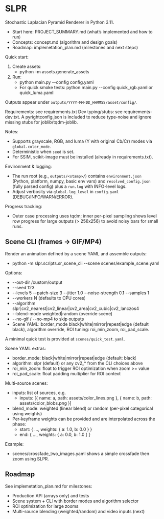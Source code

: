 # SLPR

Stochastic Laplacian Pyramid Renderer in Python 3.11.

- Start here: PROJECT_SUMMARY.md (what’s implemented and how to run)
- Concepts: concept.md (algorithm and design goals)
- Roadmap: implemetation_plan.md (milestones and next steps)

Quick start:

1. Create assets:
   - python -m assets.generate_assets
2. Run:
   - python main.py --config config.yaml
   - For quick smoke tests: python main.py --config quick_rgb.yaml or quick_luma.yaml

Outputs appear under `outputs/YYYY-MM-DD_HHMMSS/asset/config/`.

Requirements: see requirements.txt
Dev typing/stubs: see requirements-dev.txt. A pyrightconfig.json is included to reduce type-noise and ignore missing stubs for joblib/tqdm-joblib.

Notes:
- Supports grayscale, RGB, and luma (Y with original Cb/Cr) modes via `global.color_mode`.
- Deterministic when `seed` is set.
- For SSIM, scikit-image must be installed (already in requirements.txt).

Environment & logging:
- The run root (e.g., `outputs/<stamp>/`) contains `environment.json` (Python, platform, numpy, basic env vars) and `resolved_config.json` (fully parsed config) plus a `run.log` with INFO-level logs.
- Adjust verbosity via `global.log_level` in `config.yaml` (DEBUG/INFO/WARN/ERROR).

Progress tracking:
- Outer case processing uses tqdm; inner per-pixel sampling shows level row progress for large outputs (> 256x256) to avoid noisy bars for small runs.

## Scene CLI (frames → GIF/MP4)

Render an animation defined by a scene YAML and assemble outputs:

- python -m slpr.scripts.sr_scene_cli --scene scenes/example_scene.yaml

Options:
- --out-dir /custom/output
- --seed 123
- --levels 5 --patch-size 3 --jitter 1.0 --noise-strength 0.1 --samples 1
- --workers N (defaults to CPU cores)
- --algorithm slpr|cv2_nearest|cv2_linear|cv2_area|cv2_cubic|cv2_lanczos4
- --blend-mode weighted|random (override scene)
- --no-gif / --no-mp4 to skip outputs
 - Scene YAML: border_mode black|white|mirror|repeat|edge (default black), algorithm override, ROI tuning: roi_min_zoom, roi_pad_scale.

A minimal quick test is provided at `scenes/quick_test.yaml`.

Scene YAML extras:
- border_mode: black|white|mirror|repeat|edge (default: black)
- algorithm: slpr (default) or any cv2_* from the CLI choices above
 - roi_min_zoom: float to trigger ROI optimization when zoom >= value
 - roi_pad_scale: float padding multiplier for ROI context

Multi-source scenes:
- inputs: list of sources, e.g.
   - inputs: [{ name: a, path: assets/color_lines.png }, { name: b, path: assets/color_blobs.png }]
- blend_mode: weighted (linear blend) or random (per-pixel categorical using weights)
- Per-keyframe weights can be provided and are interpolated across the phase:
   - start: { ..., weights: { a: 1.0, b: 0.0 } }
   - end:   { ..., weights: { a: 0.0, b: 1.0 } }

Example:
- scenes/crossfade_two_images.yaml shows a simple crossfade then zoom using SLPR.

## Roadmap
See implemetation_plan.md for milestones:
- Production API (arrays only) and tests
- Scene system + CLI with border modes and algorithm selector
- ROI optimization for large zooms
- Multi-source blending (weighted/random) and video inputs (next)